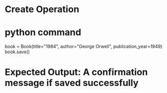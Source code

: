 # Create Operation

# python command
book = Book(title="1984", author="George Orwell", publication_year=1949)
book.save()

# Expected Output: A confirmation message if saved successfully